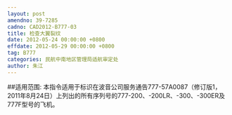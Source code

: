 ```yaml
---
layout: post
amendno: 39-7285
cadno: CAD2012-B777-03
title: 检查大翼裂纹
date: 2012-05-24 00:00:00 +0800
effdate: 2012-05-29 00:00:00 +0800
tag: B777
categories: 民航中南地区管理局适航审定处
author: 朱江
---
```


##适用范围:
本指令适用于标识在波音公司服务通告777-57A0087（修订版1， 2011年8月24日）上列出的所有序列号的777-200、-200LR、-300、-300ER及777F型号的飞机。

